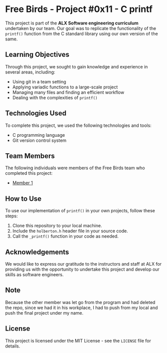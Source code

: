 # Free Birds - Project #0x11 - C printf

This project is part of the **ALX Software engineering curriculum** undertaken by our team. Our goal was to replicate the functionality of the `printf()` function from the C standard library using our own version of the same.

## Learning Objectives

Through this project, we sought to gain knowledge and experience in several areas, including:

* Using git in a team setting
* Applying variadic functions to a large-scale project
* Managing many files and finding an efficient workflow
* Dealing with the complexities of `printf()`

## Technologies Used

To complete this project, we used the following technologies and tools:

* C programming language
* Git version control system

## Team Members

The following individuals were members of the Free Birds team who completed this project:

* [Member 1](https://github.com/Josh-techie)

## How to Use

To use our implementation of `printf()` in your own projects, follow these steps:

1. Clone this repository to your local machine.
2. Include the `holberton.h` header file in your source code.
3. Call the `_printf()` function in your code as needed.

## Acknowledgements

We would like to express our gratitude to the instructors and staff at ALX for providing us with the opportunity to undertake this project and develop our skills as software engineers.

## Note
Because the other member was let go from the program and had deleted the repo, since we had it in his workplace, I had to push from my local and push the final project under my name.

## License

This project is licensed under the MIT License - see the `LICENSE` file for details.
